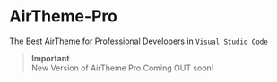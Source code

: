 # AirTheme-Pro
The Best AirTheme for Professional Developers in `Visual Studio Code`

 > **Important**</br> New Version of AirTheme Pro Coming OUT soon!
